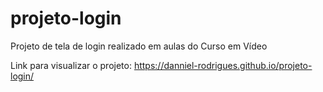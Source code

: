 # projeto-login
 Projeto de tela de login realizado em aulas do Curso em Vídeo

Link para visualizar o projeto: https://danniel-rodrigues.github.io/projeto-login/
